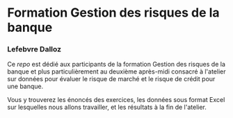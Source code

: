 # Formation Gestion des risques de la banque
### Lefebvre Dalloz

Ce *repo* est dédié aux participants de la formation Gestion des risques de la banque et plus particulièrement au deuxième après-midi consacré à l'atelier sur données pour évaluer le risque de marché et le risque de crédit pour une banque. 

Vous y trouverez les énoncés des exercices, les données sous format Excel sur lesquelles nous allons travailler, et les résultats à la fin de l'atelier.